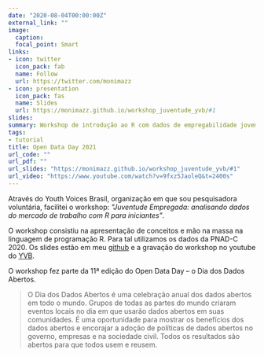 ```yaml
---
date: "2020-08-04T00:00:00Z"
external_link: ""
image:
  caption: 
  focal_point: Smart
links:
- icon: twitter
  icon_pack: fab
  name: Follow
  url: https://twitter.com/monimazz
- icon: presentation
  icon_pack: fas
  name: Slides
  url: https://monimazz.github.io/workshop_juventude_yvb/#1
slides: 
summary: Workshop de introdução ao R com dados de empregabilidade jovem
tags:
- tutorial
title: Open Data Day 2021 
url_code: ""
url_pdf: ""
url_slides: "https://monimazz.github.io/workshop_juventude_yvb/#1"
url_video: "https://www.youtube.com/watch?v=9fxz5JaoleQ&t=2400s"
---
```


Através do Youth Voices Brasil, organização em que sou pesquisadora voluntária, facilitei o workshop: *"Juventude Empregada: analisando dados do mercado de trabalho com R para iniciantes"*. 

O workshop consistiu na apresentação de conceitos e mão na massa na linguagem de programação R. Para tal utilizamos os dados da PNAD-C 2020. Os slides estão em meu [github](https://monimazz.github.io/workshop_juventude_yvb/#1) e a gravação do workshop no youtube do [YVB](https://www.youtube.com/watch?v=9fxz5JaoleQ&t=2400s).


O workshop fez parte da 11ª edição do Open Data Day – o Dia dos Dados Abertos. 

> O Dia dos Dados Abertos é uma celebração anual dos dados abertos em todo o mundo. Grupos de todas as partes do mundo criaram eventos locais no dia em que usarão dados abertos em suas comunidades. É uma oportunidade para mostrar os benefícios dos dados abertos e encorajar a adoção de políticas de dados abertos no governo, empresas e na sociedade civil.
Todos os resultados são abertos para que todos usem e reusem.

